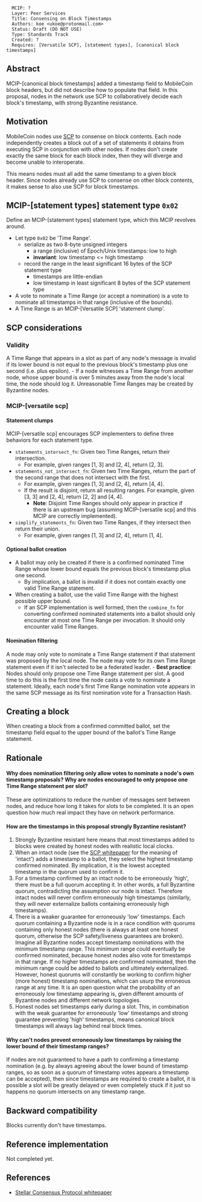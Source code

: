 ```
  MCIP: ?
  Layer: Peer Services
  Title: Consensing on Block Timestamps
  Authors: koe <ukoe@protonmail.com>
  Status: Draft (DO NOT USE)
  Type: Standards Track
  Created: ?
  Requires: [Versatile SCP], [statement types], [canonical block timestamps]
```

## Abstract

MCIP-[canonical block timestamps] added a timestamp field to MobileCoin block headers, but did not describe how to populate that field. In this proposal, nodes in the network use SCP to collaboratively decide each block's timestamp, with strong Byzantine resistance.



## Motivation

MobileCoin nodes use [SCP](https://www.stellar.org/papers/stellar-consensus-protocol) to consense on block contents. Each node independently creates a block out of a set of statements it obtains from executing SCP in conjunction with other nodes. If nodes don't create exactly the same block for each block index, then they will diverge and become unable to interoperate.

This means nodes must all add the same timestamp to a given block header. Since nodes already use SCP to consense on other block contents, it makes sense to also use SCP for block timestamps.



## MCIP-[statement types] statement type `0x02`

Define an MCIP-[statement types] statement type, which this MCIP revolves around.

- Let type `0x02` be 'Time Range'.
  - serialize as two 8-byte unsigned integers
  	- a range (inclusive) of Epoch/Unix timestamps: low to high
  	- **invariant**: low timestamp <= high timestamp
  - record the range in the least significant 16 bytes of the SCP statement type
  	- timestamps are little-endian
  	- low timestamp in least significant 8 bytes of the SCP statement type
- A vote to nominate a Time Range (or accept a nomination) is a vote to nominate all timestamps in that range (inclusive of the bounds).
- A Time Range is an MCIP-[Versatile SCP] 'statement clump'.



## SCP considerations

### Validity

A Time Range that appears in a slot as part of any node's message is invalid if its lower bound is not equal to the previous block's timestamp plus one second (i.e. plus epsilon).
	- If a node witnesses a Time Range from another node, whose upper bound is over 5 minutes away from the node's local time, the node should log it. Unreasonable Time Ranges may be created by Byzantine nodes.


### MCIP-[versatile scp]

#### Statement clumps

MCIP-[versatile scp] encourages SCP implementers to define three behaviors for each statement type.

- `statements_intersect_fn`: Given two Time Ranges, return their intersection.
	- For example, given ranges [1, 3] and [2, 4], return [2, 3].
- `statements_not_intersect_fn`: Given two Time Ranges, return the part of the second range that does not intersect with the first.
	- For example, given ranges [1, 3] and [2, 4], return [4, 4].
	- If the result is disjoint, return all resulting ranges. For example, given [3, 3] and [2, 4], return [2, 2] and [4, 4].
		- **Note**: Disjoint Time Ranges should only appear in practice if there is an upstream bug (assuming MCIP-[versatile scp] and this MCIP are correctly implemented).
- `simplify_statements_fn`: Given two Time Ranges, if they intersect then return their union.
	- For example, given ranges [1, 3] and [2, 4], return [1, 4].

#### Optional ballot creation

- A ballot may only be created if there is a confirmed nominated Time Range whose lower bound equals the previous block's timestamp plus one second.
	- By implication, a ballot is invalid if it does not contain exactly one valid Time Range statement.
- When creating a ballot, use the valid Time Range with the highest possible upper bound.
	- If an SCP implementation is well formed, then the `combine_fn` for converting confirmed nominated statements into a ballot should only encounter at most one Time Range per invocation. It should only encounter valid Time Ranges.

#### Nomination filtering

A node may only vote to nominate a Time Range statement if that statement was proposed by the local node. The node may vote for its own Time Range statement even if it isn't selected to be a federated leader.
	- **Best practice**: Nodes should only propose one Time Range statement per slot. A good time to do this is the first time the node casts a vote to nominate a statement. Ideally, each node's first Time Range nomination vote appears in the same SCP message as its first nomination vote for a Transaction Hash.



## Creating a block

When creating a block from a confirmed committed ballot, set the timestamp field equal to the upper bound of the ballot's Time Range statement.



## Rationale

#### Why does nomination filtering only allow votes to nominate a node's own timestamp proposals? Why are nodes encouraged to only propose one Time Range statement per slot?

These are optimizations to reduce the number of messages sent between nodes, and reduce how long it takes for slots to be completed. It is an open question how much real impact they have on network performance.

#### How are the timestamps in this proposal strongly Byzantine resistant?

1. Strongly Byzantine resistant here means that most timestamps added to blocks were created by honest nodes with realistic local clocks.
1. When an intact node (see the [SCP whitepaper](https://www.stellar.org/papers/stellar-consensus-protocol) for the meaning of 'intact') adds a timestamp to a ballot, they select the highest timestamp confirmed nominated. By implication, it is the lowest accepted timestamp in the quorum used to confirm it.
1. For a timestamp confirmed by an intact node to be erroneously 'high', there must be a full quorum accepting it. In other words, a full Byzantine quorum, contradicting the assumption our node is intact. Therefore intact nodes will never confirm erroneously high timestamps (similarly, they will never externalize ballots containing erroneously high timestamps).
1. There is a weaker guarantee for erroneously 'low' timestamps. Each quorum containing a Byzantine node is in a race condition with quorums containing only honest nodes (there is always at least one honest quorum, otherwise the SCP safety/liveness guarantees are broken). Imagine all Byzantine nodes accept timestamp nominations with the minimum timestamp range. This minimum range could eventually be confirmed nominated, because honest nodes also vote for timestamps in that range. If no higher timestamps are confirmed nominated, then the minimum range could be added to ballots and ultimately externalized. However, honest quorums will constantly be working to confirm higher (more honest) timestamp nominations, which can usurp the erroneous range at any time. It is an open question what the probability of an erroneously low timestamp appearing is, given different amounts of Byzantine nodes and different network topologies.
1. Honest nodes set timestamps early during a slot. This, in combination with the weak guarantee for erroneously 'low' timestamps and strong guarantee preventing 'high' timestamps, means canonical block timestamps will always lag behind real block times.

#### Why can't nodes prevent erroneously low timestamps by raising the lower bound of their timestamp ranges?

If nodes are not guaranteed to have a path to confirming a timestamp nomination (e.g. by always agreeing about the lower bound of timestamp ranges, so as soon as a quorum of timestamp votes appears a timestamp can be accepted), then since timestamps are required to create a ballot, it is possible a slot will be greatly delayed or even completely stuck if it just so happens no quorum intersects on any timestamp range.



## Backward compatibility

Blocks currently don't have timestamps.



## Reference implementation

Not completed yet.



## References

- [Stellar Consensus Protocol whitepaper](https://www.stellar.org/papers/stellar-consensus-protocol)
